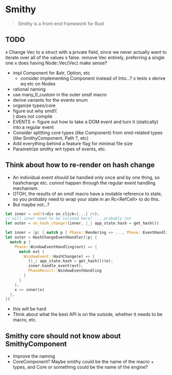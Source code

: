 # Smithy

> Smithy is a front-end framework for Rust

## TODO

x Change Vec<SmithyComponent> to a struct with a private field,
  since we never actually want to iterate over all of the values
  x false. remove Vec<SmithyComponents> entirely, preferring a single
    one
  x does having Node::Vec(Vec<Node>) make sense?
* impl Component for &str, Option, etc
  * consider implementing Component instead of Into<Node>...?
x tests
x derive eq etc on Nodes
* rational naming
* use many_0_custom in the outer smd! macro
* derive variants for the events enum
* organize types/core
* figure out why smd!(<div />) does not compile
* EVENTS <- figure out how to take a DOM event and turn it (statically) into a regular event
* Consider splitting core types (like Component) from smd-related types (like SmithyComponent, Path ?, etc)
* Add everything behind a feature flag for minimal file size
* Parametrize smithy wrt types of events, etc.

## Think about how to re-render on hash change
* An individual event should be handled only once and by one thing, so hashchange etc. *cannot* happen through the regular event handling mechanism.
* OTOH, the results of an smd! macro have a mutable reference to state, so you probably need to wrap your state in an Rc<RefCell<T>> to do this.
* But maybe not...?

```rs
let inner = smd!(<div on_click={...} />);
// will inner need to be inlined here? ... probably not
let outer = on_hash_change!(inner, |_| app_state.hash = get_hash())

let inner = |p| { match p { Phase::Rendering => ..., Phase::EventHandling => ... }}
let outer = HashChangeEventHandler(|p| {
  match p {
    Phase::WindowEventHandling(evt) => {
      match evt {
        WindowEvent::HashChange(e) => {
          (|_| app_state.hash = get_hash())(e);
          inner.handle_event(evt);
          PhaseResult::WindowEventHandling
        }
      }
    },
    x => inner(x)
  },
})
```

* this will be hard
* Think about what the best API is on the outside, whether it needs to be macro, etc.

## Smithy core should not know about SmithyComponent

* Improve the naming
* CoreComponent? Maybe smithy could be the name of the macro + types, and Core or something could be the name of the engine?
